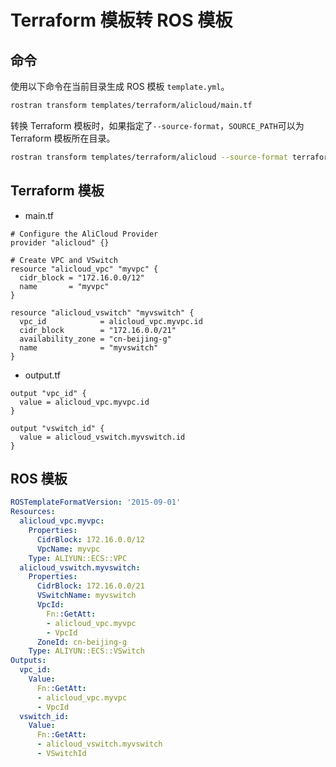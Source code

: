 # Terraform 模板转 ROS 模板
## 命令
使用以下命令在当前目录生成 ROS 模板 `template.yml`。

```bash
rostran transform templates/terraform/alicloud/main.tf
```
转换 Terraform 模板时，如果指定了`--source-format`，`SOURCE_PATH`可以为 Terraform 模板所在目录。
```bash
rostran transform templates/terraform/alicloud --source-format terraform
```
## Terraform 模板
- main.tf

```hcl-terraform
# Configure the AliCloud Provider
provider "alicloud" {}

# Create VPC and VSwitch
resource "alicloud_vpc" "myvpc" {
  cidr_block = "172.16.0.0/12"
  name       = "myvpc"
}

resource "alicloud_vswitch" "myvswitch" {
  vpc_id            = alicloud_vpc.myvpc.id
  cidr_block        = "172.16.0.0/21"
  availability_zone = "cn-beijing-g"
  name              = "myvswitch"
}
```

- output.tf

```hcl-terraform
output "vpc_id" {
  value = alicloud_vpc.myvpc.id
}

output "vswitch_id" {
  value = alicloud_vswitch.myvswitch.id
}

```
## ROS 模板
```yaml
ROSTemplateFormatVersion: '2015-09-01'
Resources:
  alicloud_vpc.myvpc:
    Properties:
      CidrBlock: 172.16.0.0/12
      VpcName: myvpc
    Type: ALIYUN::ECS::VPC
  alicloud_vswitch.myvswitch:
    Properties:
      CidrBlock: 172.16.0.0/21
      VSwitchName: myvswitch
      VpcId:
        Fn::GetAtt:
        - alicloud_vpc.myvpc
        - VpcId
      ZoneId: cn-beijing-g
    Type: ALIYUN::ECS::VSwitch
Outputs:
  vpc_id:
    Value:
      Fn::GetAtt:
      - alicloud_vpc.myvpc
      - VpcId
  vswitch_id:
    Value:
      Fn::GetAtt:
      - alicloud_vswitch.myvswitch
      - VSwitchId
```

